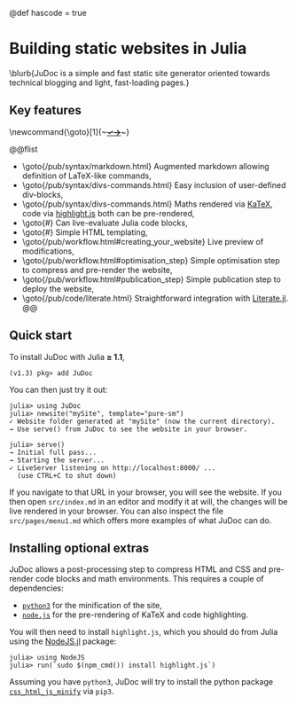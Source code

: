 @def hascode = true

<!--
reviewed: 23/11/19
-->

# Building static websites in Julia

\blurb{JuDoc is a simple and fast static site generator oriented towards technical blogging and light, fast-loading pages.}

## Key features

\newcommand{\goto}[1]{~~~<a href="!#1" id="goto"><span id="check">&check;</span><span id="arrow"><b>&rarr;</b></span></a>~~~}

@@flist
* \goto{/pub/syntax/markdown.html} Augmented markdown allowing definition of LaTeX-like commands,
* \goto{/pub/syntax/divs-commands.html} Easy inclusion of user-defined div-blocks,
* \goto{/pub/syntax/divs-commands.html} Maths rendered via [KaTeX](https://katex.org/), code via [highlight.js](https://highlightjs.org) both can be pre-rendered,
* \goto{#} Can live-evaluate Julia code blocks,
* \goto{#} Simple HTML templating,
* \goto{/pub/workflow.html#creating_your_website} Live preview of modifications,
* \goto{/pub/workflow.html#optimisation_step} Simple optimisation step to compress and pre-render the website,
* \goto{/pub/workflow.html#publication_step} Simple publication step to deploy the website,
* \goto{/pub/code/literate.html} Straightforward integration with [Literate.jl](https://github.com/fredrikekre/Literate.jl).
@@

## Quick start

To install JuDoc with Julia **≥ 1.1**,

```julia-repl
(v1.3) pkg> add JuDoc
```

You can then just try it out:

```julia-repl
julia> using JuDoc
julia> newsite("mySite", template="pure-sm")
✓ Website folder generated at "mySite" (now the current directory).
→ Use serve() from JuDoc to see the website in your browser.

julia> serve()
→ Initial full pass...
→ Starting the server...
✓ LiveServer listening on http://localhost:8000/ ...
  (use CTRL+C to shut down)
```

If you navigate to that URL in your browser, you will see the website. If you then open `src/index.md` in an  editor and modify it at will, the changes will be live rendered in your browser.
You can also inspect the file `src/pages/menu1.md` which offers more examples of what JuDoc can do.

## Installing optional extras

JuDoc allows a post-processing step to compress HTML and CSS and pre-render code blocks and math environments.
This requires a couple of dependencies:

* [`python3`](https://www.python.org/downloads/) for the minification of the site,
* [`node.js`](https://nodejs.org/en/) for the pre-rendering of KaTeX and code highlighting.

You will then need to install `highlight.js`, which you should do from Julia using the [NodeJS.jl](https://github.com/davidanthoff/NodeJS.jl) package:

```julia-repl
julia> using NodeJS
julia> run(`sudo $(npm_cmd()) install highlight.js`)
```

Assuming you have `python3`, JuDoc will try to install the python package [`css_html_js_minify`](https://github.com/juancarlospaco/css-html-js-minify) via `pip3`.
